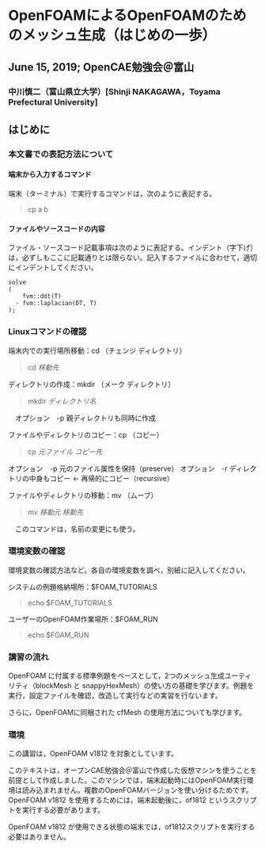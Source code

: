 # OpenFOAMによるOpenFOAMのためのメッシュ生成（はじめの一歩）
## June 15, 2019; OpenCAE勉強会＠富山
### 中川慎二（富山県立大学）[Shinji NAKAGAWA，Toyama Prefectural University]  


## はじめに


### 本文書での表記方法について

#### 端末から入力するコマンド

端末（ターミナル）で実行するコマンドは，次のように表記する。

> cp  a  b

#### ファイルやソースコードの内容

ファイル・ソースコード記載事項は次のように表記する。インデント（字下げ）は，必ずしもここに記載通りとは限らない。記入するファイルに合わせて，適切にインデントしてください。

```
solve
(
    fvm::ddt(T)
  - fvm::laplacian(DT, T)
);
```


### Linuxコマンドの確認

端末内での実行場所移動：cd （チェンジ ディレクトリ）

> cd _移動先_

ディレクトリの作成：mkdir （メーク ディレクトリ）

> mkdir _ディレクトリ名_

　オプション　-p   親ディレクトリも同時に作成

ファイルやディレクトリのコピー：cp （コピー）

> cp _元ファイル_ _コピー先_

オプション　-p   元のファイル属性を保持（preserve）
オプション　-r   ディレクトリの中身もコピー ← 再帰的にコピー（recursive）

ファイルやディレクトリの移動：mv （ムーブ）

> mv _移動元_ _移動先_

　このコマンドは，名前の変更にも使う。


### 環境変数の確認

環境変数の確認方法など。各自の環境変数を調べ，別紙に記入してください。

システムの例題格納場所：$FOAM_TUTORIALS
> echo $FOAM_TUTORIALS

ユーザーのOpenFOAM作業場所：$FOAM_RUN
> echo $FOAM_RUN


### 講習の流れ ###

OpenFOAM に付属する標準例題をベースとして，2つのメッシュ生成ユーティリティ（blockMesh と snappyHexMesh）の使い方の基礎を学びます。例題を実行，設定ファイルを確認，改造して実行などの実習を行ないます。

さらに，OpenFOAMに同梱された cfMesh の使用方法についても学びます。


### 環境

この講習は，OpenFOAM v1812 を対象としています。

このテキストは，オープンCAE勉強会＠富山で作成した仮想マシンを使うことを前提として作成しました。このマシンでは，端末起動時にはOpenFOAM実行環境は読み込まれません。複数のOpenFOAMバージョンを使い分けるためです。OpenFOAM v1812 を使用するためには，端末起動後に，of1812 というスクリプトを実行する必要があります。

OpenFOAM v1812 が使用できる状態の端末では，of1812スクリプトを実行する必要はありません。
